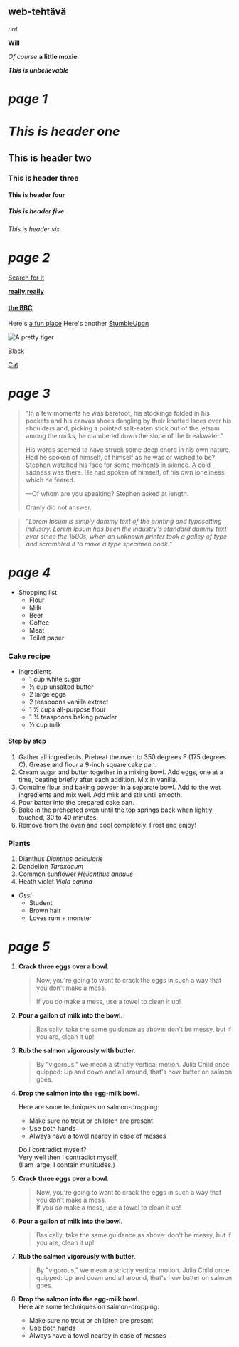 ## <Ossi Muhonen> web-tehtävä


_not_

**Will**

_Of course_ **a little moxie**

**_This is unbelievable_**

# **_page 1_**


# **_This is header one_**

## This is header two

### This is header three

#### This is header four

##### This is header five

###### This is header six

# **_page 2_**

[<u>Search for it</u>](https://www.google.com)

[**really,really**](https://dailykitten.com)

#### [the BBC](https://www.bbc.co.uk/news:)

Here's [a fun place][1]
Here's another [StumbleUpon][2]

[1]: http://www.zombo.com
[2]: http://www.stumbleupon.com

![A pretty tiger](https://upload.wikimedia.org/wikipedia/commons/thumb/3/3f/Walking_tiger_female.jpg/1200px-Walking_tiger_female.jpg)

[Black][3] 

[Cat][4] 

[3]: https://upload.wikimedia.org/wikipedia/commons/a/a3/81_INF_DIV_SSI.jpg
[4]: https://icons.iconarchive.com/icons/google/noto-emoji-animals-nature/256/22221-cat-icon.png

# **_page 3_**

> "In a few moments he was barefoot, his stockings folded in his pockets and his
> canvas shoes dangling by their knotted laces over his shoulders and, picking a
>  pointed salt-eaten stick out of the jetsam among the rocks, he clambered down
>  the slope of the breakwater."
>
  > His words seemed to have struck some deep chord in his own nature. Had he spoken
> of himself, of himself as he was or wished to be? Stephen watched his face for some
> moments in silence. A cold sadness was there. He had spoken of himself, of his own
> loneliness which he feared.
>
> —Of whom are you speaking? Stephen asked at length.
>
> Cranly did not answer.

> "_Lorem Ipsum is simply dummy text of the printing and typesetting industry. Lorem Ipsum has been the industry's standard dummy text ever since the 1500s, when an unknown printer took a galley of type and scrambled it to make a type specimen book._"

# **_page 4_**

* Shopping list
   * Flour
   * Milk
   * Beer
   * Coffee 
   * Meat
   * Toilet paper

### Cake recipe

* Ingredients 
   * 1 cup white sugar
   * ½ cup unsalted butter
   * 2 large eggs
   * 2 teaspoons vanilla extract
   * 1 ½ cups all-purpose flour
   * 1 ¾ teaspoons baking powder
   *  ½ cup milk

#### Step by step

1. Gather all ingredients. Preheat the oven to 350 degrees F (175 degrees C). Grease and flour a 9-inch square cake pan.
2. Cream sugar and butter together in a mixing bowl. Add eggs, one at a time, beating briefly after each addition. Mix in vanilla.
3. Combine flour and baking powder in a separate bowl. Add to the wet ingredients and mix well. Add milk and stir until smooth.
4. Pour batter into the prepared cake pan.
5. Bake in the preheated oven until the top springs back when lightly touched, 30 to 40 minutes.
6. Remove from the oven and cool completely. Frost and enjoy!

### Plants

1. Dianthus _Dianthus acicularis_
2. Dandelion _Taraxacum_
3. Common sunflower _Helianthus annuus_
4. Heath violet _Viola canina_

* _Ossi_
   * Student
   * Brown hair
   * Loves rum + monster

# **_page 5_**

1. **Crack three eggs over a bowl**.

   > Now, you're going to want to crack the eggs in such a way that you don't make a mess.
   >
   > If you _do_ make a mess, use a towel to clean it up!

2. **Pour a gallon of milk into the bowl**.

   > Basically, take the same guidance as above: don't be messy, but if you are, clean it up!

3. **Rub the salmon vigorously with butter**.

   > By "vigorous," we mean a strictly vertical motion. Julia Child once quipped:
   > Up and down and all around, that's how butter on salmon goes.
4. **Drop the salmon into the egg-milk bowl**.

   Here are some techniques on salmon-dropping:

   * Make sure no trout or children are present
   * Use both hands
   * Always have a towel nearby in case of messes

   Do I contradict myself?  
Very well then I contradict myself,  
(I am large, I contain multitudes.)  

1. **Crack three eggs over a bowl**.  
   > Now, you're going to want to crack the eggs in such a way that you don't make a mess.  
   > If you _do_ make a mess, use a towel to clean it up!  
2. **Pour a gallon of milk into the bowl**.  
   > Basically, take the same guidance as above: don't be messy, but if you are, clean it up!  
3. **Rub the salmon vigorously with butter**.  
   > By "vigorous," we mean a strictly vertical motion. Julia Child once quipped:
   > Up and down and all around, that's how butter on salmon goes.
4. **Drop the salmon into the egg-milk bowl**.  
   Here are some techniques on salmon-dropping:  
   * Make sure no trout or children are present
   * Use both hands
   * Always have a towel nearby in case of messes
  